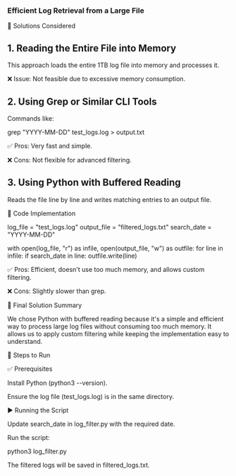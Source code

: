### Efficient Log Retrieval from a Large File

📌 Solutions Considered

## 1. Reading the Entire File into Memory

This approach loads the entire 1TB log file into memory and processes it.

 ❌ Issue: Not feasible due to excessive memory consumption.

## 2. Using Grep or Similar CLI Tools

Commands like:

grep "YYYY-MM-DD" test_logs.log > output.txt

✅ Pros: Very fast and simple.

❌ Cons: Not flexible for advanced filtering.

## 3. Using Python with Buffered Reading

Reads the file line by line and writes matching entries to an output file.

📌 Code Implementation

log_file = "test_logs.log"
output_file = "filtered_logs.txt"
search_date = "YYYY-MM-DD"

with open(log_file, "r") as infile, open(output_file, "w") as outfile:
    for line in infile:
        if search_date in line:
            outfile.write(line)

✅ Pros: Efficient, doesn't use too much memory, and allows custom filtering.

❌ Cons: Slightly slower than grep.

🎯 Final Solution Summary

We chose Python with buffered reading because it's a simple and efficient way to process large log files without consuming too much memory. It allows us to apply custom filtering while keeping the implementation easy to understand.

🚀 Steps to Run

✅ Prerequisites

Install Python (python3 --version).

Ensure the log file (test_logs.log) is in the same directory.

▶️ Running the Script

Update search_date in log_filter.py with the required date.

Run the script:

python3 log_filter.py

The filtered logs will be saved in filtered_logs.txt.
